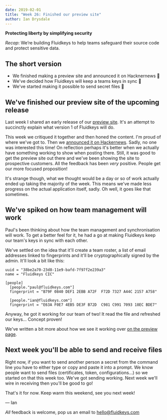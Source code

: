 ```yaml
---
date: 2019-02-01
title: "Week 26: Finished our preview site"
author: Ian Drysdale
---
```

**Protecting liberty by simplifying security**

_Recap_: We’re building Fluidkeys to help teams safeguard their source code and protect sensitive data.

## The short version

* We finished making a preview site and announced it on Hacknernews 📣
* We've decided how Fluidkeys will keep a teams keys in sync 🔄
* We've started making it possible to send secret files 📁

## We've finished our preview site of the upcoming release

Last week I shared an early release of our [preview site](/fluidkeys-v1-preview).
It's an attempt to succinctly explain what version 1 of Fluidkeys will do.

This week we critiqued it together and then honed the content. I'm proud of where we've got to.
Then we [announced it on Hackernews](https://news.ycombinator.com/item?id=19044043).
Sadly, no one was interested this time! On reflection perhaps it's better when we actually have
something working to show when posting there. Still, it was good to get the preview site out there
and we've been showing the site to prospective customers. All the feedback has been _very_ positive.
People get our more focused proposition!

It's strange though, what we thought would be a day or so of work actually ended up taking the
majority of the week. This means we've made less progress on the actual application itself,
sadly. Oh well, it goes like that sometimes.

## We've spiked on how team management will work

Paul's been thinking about how the team management and synchronisation will work. To get a
better feel for it, he had a go at making Fluidkeys keep our team's keys in sync with each other.

We've settled on the idea that it'll create a team roster, a list of email addresses linked
to fingerprints and it'll be cryptographically signed by the admin. It'll look a bit like this:

```
uuid = "38be2a70-23d8-11e9-bafd-7f97f2e239a3"
name = "Fluidkeys CIC"

[people]
  [people."paul@fluidkeys.com"]
  fingerprint = "B79F 0840 DEF1 2EBB A72F  F72D 7327 A44C 2157 A758"

  [people."ian@fluidkeys.com"]
  fingerprint = "E63A F0E7 4EB5 DE3F B72D  C981 C991 7093 18EC BDE7"
```

Anyway, he got it working for our team of two! It read the file and refreshed our keys...
Concept proven!

We've written a bit more about how we see it working over [on the preview page](/features/manage-your-team-pgp-keys/).

## Next week you'll be able to send and receive files

Right now, if you want to send another person a secret from the command line you have to either
type or copy and paste it into a prompt. We know people want to send files (certificates, token,
configurations...) so we started on that this week too. We've got sending working. Next week
we'll wire in receiving then you'll be good to go!

That's it for now. Keep warm this weekend, see you next week!

— Ian

*All* feedback is welcome, pop us an email to
[hello@fluidkeys.com](mailto:hello@fluidkeys.com)
